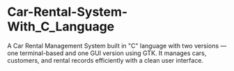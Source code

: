 # Car-Rental-System-With_C_Language
A Car Rental Management System built in "C" language with two versions — one terminal-based and one GUI version using GTK. It manages cars, customers, and rental records efficiently with a clean user interface.
